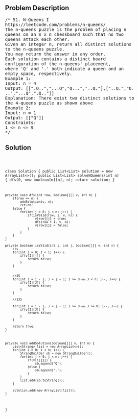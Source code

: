 <!--
<style>
  body { font-family: Arial, sans-serif; }
  .container { max-width: 100%; margin: 0 auto; padding: 10px; }
  .comment-block { max-width: 30%; background-color: #f9f9f9; padding: 10px; border-left: 5px solid #ccc; overflow-wrap: break-word; white-space: pre-wrap; }
  .code-block { background-color: #f4f4f4; padding: 10px; border: 1px solid #ddd; overflow-wrap: break-word; white-space: pre-wrap; }
</style>
-->

<div class='container'>
<h2>Problem Description</h2>
<div class='comment-block'>
<pre>
/* 51. N-Queens I
https://leetcode.com/problems/n-queens/
The n-queens puzzle is the problem of placing n
queens on an n x n chessboard such that no two
queens attack each other.
Given an integer n, return all distinct solutions
to the n-queens puzzle.
You may return the answer in any order.
Each solution contains a distinct board
configuration of the n-queens' placement,
where 'Q' and '.' both indicate a queen and an
empty space, respectively.
Example 1:
Input: n = 4
Output: [[".Q..","...Q","Q...","..Q."],["..Q.","Q.
..","...Q",".Q.."]]
Explanation: There exist two distinct solutions to
the 4-queens puzzle as shown above
Example 2:
Input: n = 1
Output: [["Q"]]
Constraints:
1 <= n <= 9
*/
</pre>
</div>

<h2>Solution</h2>
<div class='code-block'>
<pre><code class='language-java'>

class Solution {
    public List<List<String>> solution = new ArrayList<>();
    public List<List<String>> solveNQueens(int n) {
        dfs(0, new boolean[n][n], n);
        return solution;
    }
    
    private void dfs(int row, boolean[][] v, int n) {
        if(row == n) {
            addSolution(v, n);
            return;
        }else {
            for(int j = 0; j < n; j++) {
                if(isValid(row, j, v, n)) {
                    v[row][j] = true;
                    dfs(row + 1, v, n);
                    v[row][j] = false;
                }
            }
        }
    }
    
    private boolean isValid(int i, int j, boolean[][] v, int n) {
        //v
        for(int I = 0; I < i; I++) {
            if(v[I][j]) {
                return false;
            }
        }
        
        
        //45
        for(int I = i - 1, J = j + 1; I >= 0 && J < n; I--, J++) {
            if(v[I][J]) {
                return false;
            }
        }
        
        //135
        
        for(int I = i - 1, J = j - 1; I >= 0 && J >= 0; I--, J--) {
            if(v[I][J]) {
                return false;
            }
        }
        
        return true;
    }
    
    
    
    private void addSolution(boolean[][] v, int n) {
        List<String> list = new ArrayList<>();
        for(int i = 0; i < n; i++) {
            StringBuilder sb = new StringBuilder();
            for(int j = 0; j < n; j++) {
                if(v[i][j]) {
                    sb.append('Q');
                }else {
                    sb.append('.');
                }
            }
            list.add(sb.toString());
        }
        
        solution.add(new ArrayList(list));
    }
}</code></pre>
</div>
</div>
